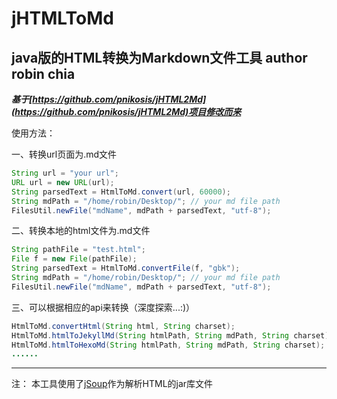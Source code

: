 jHTMLToMd
=========

java版的HTML转换为Markdown文件工具
author robin chia
-------
***基于[https://github.com/pnikosis/jHTML2Md](https://github.com/pnikosis/jHTML2Md)项目修改而来***

使用方法：

一、转换url页面为.md文件
```java
String url = "your url";
URL url = new URL(url);
String parsedText = HtmlToMd.convert(url, 60000);
String mdPath = "/home/robin/Desktop/"; // your md file path
FilesUtil.newFile("mdName", mdPath + parsedText, "utf-8");
```

二、转换本地的html文件为.md文件
```java
String pathFile = "test.html";
File f = new File(pathFile);
String parsedText = HtmlToMd.convertFile(f, "gbk");
String mdPath = "/home/robin/Desktop/"; // your md file path
FilesUtil.newFile("mdName", mdPath + parsedText, "utf-8");
```

三、可以根据相应的api来转换（深度探索...:)）
```java
HtmlToMd.convertHtml(String html, String charset);
HtmlToMd.htmlToJekyllMd(String htmlPath, String mdPath, String charset);
HtmlToMd.htmlToHexoMd(String htmlPath, String mdPath, String charset);
......
```

-------   
注： 本工具使用了[jSoup](http://jsoup.org/)作为解析HTML的jar库文件